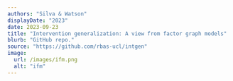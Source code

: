 ```yaml
---
authors: "Silva & Watson"
displayDate: "2023"
date: 2023-09-23
title: "Intervention generalization: A view from factor graph models"
blurb: "GitHub repo."
source: "https://github.com/rbas-ucl/intgen"
image:
  url: /images/ifm.png
  alt: "ifm"
---
```


